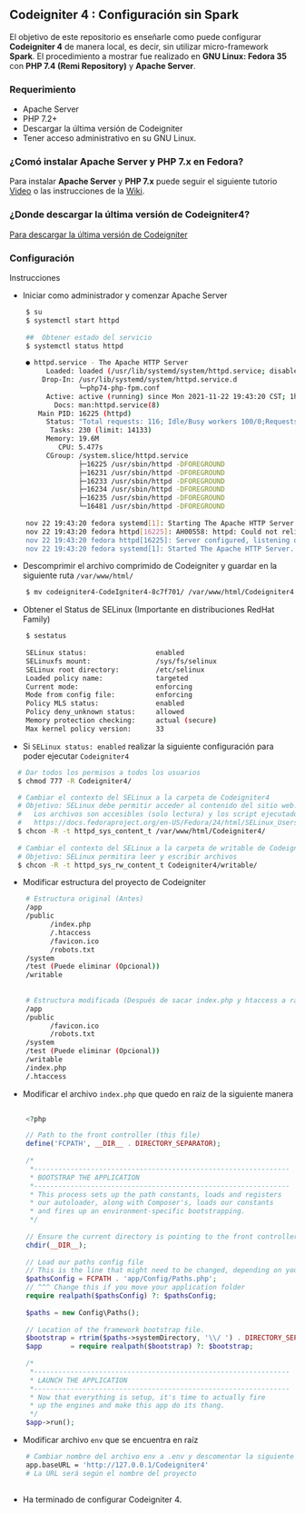 ## Codeigniter 4 : Configuración sin Spark

El objetivo de este repositorio es enseñarle como puede configurar **Codeigniter 4**
de manera local, es decir, sin utilizar micro-framework **Spark**. El procedimiento a
mostrar fue realizado en **GNU Linux: Fedora 35** con **PHP 7.4 (Remi Repository)** y 
**Apache Server**.


### Requerimiento

 - Apache Server
 - PHP 7.2+
 - Descargar la última versión de Codeigniter
 - Tener acceso administrativo en su GNU Linux.

### ¿Comó instalar Apache Server y PHP 7.x en Fedora?

Para instalar **Apache Server** y **PHP 7.x** puede seguir el siguiente tutorio [Video](https://youtu.be/vaiDWsTYD3o) 
o las instrucciones de la [Wiki](https://github.com/arteaprogramar/Linux-Installations/wiki/Fedora-%7C-Apache-Server-y-PHP-7.x).

### ¿Donde descargar la última versión de Codeigniter4?

[Para descargar la última versión de Codeigniter](https://codeigniter.com/download)

### Configuración

Instrucciones

- Iniciar como administrador y comenzar Apache Server

```sh
    $ su
    $ systemctl start httpd
    
    ##  Obtener estado del servicio
    $ systemctl status httpd
    
    ● httpd.service - The Apache HTTP Server
         Loaded: loaded (/usr/lib/systemd/system/httpd.service; disabled; vendor preset: disabled)
        Drop-In: /usr/lib/systemd/system/httpd.service.d
                 └─php74-php-fpm.conf
         Active: active (running) since Mon 2021-11-22 19:43:20 CST; 1h 15min ago
           Docs: man:httpd.service(8)
       Main PID: 16225 (httpd)
         Status: "Total requests: 116; Idle/Busy workers 100/0;Requests/sec: 0.0255; Bytes served/sec:  52 B/sec"
          Tasks: 230 (limit: 14133)
         Memory: 19.6M
            CPU: 5.477s
         CGroup: /system.slice/httpd.service
                 ├─16225 /usr/sbin/httpd -DFOREGROUND
                 ├─16231 /usr/sbin/httpd -DFOREGROUND
                 ├─16233 /usr/sbin/httpd -DFOREGROUND
                 ├─16234 /usr/sbin/httpd -DFOREGROUND
                 ├─16235 /usr/sbin/httpd -DFOREGROUND
                 └─16481 /usr/sbin/httpd -DFOREGROUND
    
    nov 22 19:43:20 fedora systemd[1]: Starting The Apache HTTP Server...
    nov 22 19:43:20 fedora httpd[16225]: AH00558: httpd: Could not reliably determine the server's fully qualified domain name, using fe80::410b:540c:5648:72c4%wlp3s0. Set >
    nov 22 19:43:20 fedora httpd[16225]: Server configured, listening on: port 80
    nov 22 19:43:20 fedora systemd[1]: Started The Apache HTTP Server.
```

- Descomprimir el archivo comprimido de Codeigniter y guardar en la siguiente ruta `/var/www/html/`

```sh
    $ mv codeigniter4-CodeIgniter4-8c7f701/ /var/www/html/Codeigniter4  
```

- Obtener el Status de SELinux (Importante en distribuciones RedHat Family)

```sh
    $ sestatus
    
    SELinux status:                 enabled
    SELinuxfs mount:                /sys/fs/selinux
    SELinux root directory:         /etc/selinux
    Loaded policy name:             targeted
    Current mode:                   enforcing
    Mode from config file:          enforcing
    Policy MLS status:              enabled
    Policy deny_unknown status:     allowed
    Memory protection checking:     actual (secure)
    Max kernel policy version:      33
```

- Si `SELinux status: enabled`  realizar la siguiente configuración para poder ejecutar `Codeigniter4`

```sh
  # Dar todos los permisos a todos los usuarios
  $ chmod 777 -R Codeigniter4/

  # Cambiar el contexto del SELinux a la carpeta de Codeigniter4
  # Objetivo: SELinux debe permitir acceder al contenido del sitio web.
  #   Los archivos son accesibles (solo lectura) y los script ejecutados
  #   https://docs.fedoraproject.org/en-US/Fedora/24/html/SELinux_Users_and_Administrators_Guide/sect-Managing_Confined_Services-The_Apache_HTTP_Server-Types.html
  $ chcon -R -t httpd_sys_content_t /var/www/html/Codeigniter4/
  
  # Cambiar el contexto del SELinux a la carpeta de writable de Codeigniter
  # Objetivo: SELinux permitira leer y escribir archivos
  $ chcon -R -t httpd_sys_rw_content_t Codeigniter4/writable/
```

- Modificar estructura del proyecto de Codeigniter

```sh
    # Estructura original (Antes)
    /app
    /public
          /index.php
          /.htaccess
          /favicon.ico
          /robots.txt
    /system
    /test (Puede eliminar (Opcional))
    /writable
    
    
    # Estructura modificada (Después de sacar index.php y htaccess a raiz)
    /app
    /public
          /favicon.ico
          /robots.txt
    /system
    /test (Puede eliminar (Opcional))
    /writable
    /index.php
    /.htaccess
```

- Modificar el archivo `index.php` que quedo en raiz de la siguiente manera

```php 
    
    <?php

    // Path to the front controller (this file)
    define('FCPATH', __DIR__ . DIRECTORY_SEPARATOR);
    
    /*
     *---------------------------------------------------------------
     * BOOTSTRAP THE APPLICATION
     *---------------------------------------------------------------
     * This process sets up the path constants, loads and registers
     * our autoloader, along with Composer's, loads our constants
     * and fires up an environment-specific bootstrapping.
     */
    
    // Ensure the current directory is pointing to the front controller's directory
    chdir(__DIR__);
    
    // Load our paths config file
    // This is the line that might need to be changed, depending on your folder structure.
    $pathsConfig = FCPATH . 'app/Config/Paths.php';
    // ^^^ Change this if you move your application folder
    require realpath($pathsConfig) ?: $pathsConfig;
    
    $paths = new Config\Paths();
    
    // Location of the framework bootstrap file.
    $bootstrap = rtrim($paths->systemDirectory, '\\/ ') . DIRECTORY_SEPARATOR . 'bootstrap.php';
    $app       = require realpath($bootstrap) ?: $bootstrap;
    
    /*
     *---------------------------------------------------------------
     * LAUNCH THE APPLICATION
     *---------------------------------------------------------------
     * Now that everything is setup, it's time to actually fire
     * up the engines and make this app do its thang.
     */
    $app->run();

```

- Modificar archivo `env` que se encuentra en raíz

```sh
    # Cambiar nombre del archivo env a .env y descomentar la siguiente linea
    app.baseURL = 'http://127.0.0.1/Codeigniter4'
    # La URL será según el nombre del proyecto
    
```

- Ha terminado de configurar Codeigniter 4.